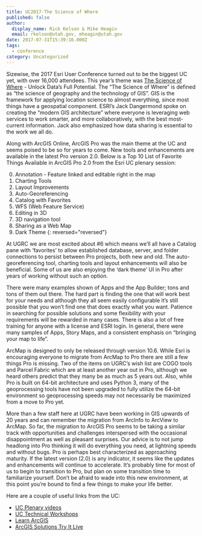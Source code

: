 ```yaml
---
title: UC2017-The Science of Where
published: false
author:
  display_name: Rick Kelson & Mike Heagin
  email: rkelson@utah.gov, mheagin@utah.gov
date: 2017-07-31T15:39:16.000Z
tags:
  - conference
category: Uncategorized
---
```


Sizewise, the 2017 Esri User Conference turned out to be the biggest UC yet, with over 16,000 attendees. This year’s theme was [The Science of Where](https://www.esri.com/videos/watch?videoid=XrU8GX7manc&channelid=UCJ203R9PsZn6wF_zYfsp1SA&title=The%20Science%20of%20Where%20-%20Unlock%20Data%E2%80%99s%20Full%20Potential) - Unlock Data’s Full Potential. The “The Science of Where” is defined as “the science of geography and the technology of GIS”. GIS is the framework for applying location science to almost everything, since most things have a geospatial component. ESRI’s Jack Dangermond spoke on creating the “modern GIS architecture” where everyone is leveraging web services to work smarter, and more collaboratively, with the best most-current information. Jack also emphasized how data sharing is essential to the work we all do.

Along with ArcGIS Online, ArcGIS Pro was the main theme at the UC and seems poised to be so for years to come. New tools and enhancements are available in the latest Pro version 2.0. Below is a Top 10 List of Favorite Things Available in ArcGIS Pro 2.0 from the Esri UC plenary session:

0. Annotation - Feature linked and editable right in the map
1. Charting Tools
2. Layout Improvements
3. Auto-Georeferencing
4. Catalog with Favorites
5. WFS (Web Feature Service)
6. Editing in 3D
7. 3D navigation tool
8. Sharing as a Web Map
9. Dark Theme
   {: reversed="reversed"}

At UGRC we are most excited about #6 which means we’ll all have a Catalog pane with ‘favorites’ to allow established database, server, and folder connections to persist between Pro projects, both new and old. The auto-georeferencing tool, charting tools and layout enhancements will also be beneficial. Some of us are also enjoying the ‘dark theme’ UI in Pro after years of working without such an option.

There were many examples shown of Apps and the App Builder; tons and tons of them out there. The hard part is finding the one that will work best for your needs and although they all seem easily configurable it’s still possible that you won’t find one that does exactly what you want. Patience in searching for possible solutions and some flexibility with your requirements will be rewarded in many cases. There is also a lot of free training for anyone with a license and ESRI login. In general, there were many samples of Apps, Story Maps, and a consistent emphasis on “bringing your map to life”.

ArcMap is designed to only be released through version 10.6. While Esri is encouraging everyone to migrate from ArcMap to Pro there are still a few things Pro is missing. Two of the items on UGRC’s wish list are COGO tools and Parcel Fabric which are at least another year out in Pro, although we heard others predict that they many be as much as 5 years out. Also, while Pro is built on 64-bit architecture and uses Python 3, many of the geoprocessing tools have not been upgraded to fully utilize the 64-bit environment so geoprocessing speeds may not necessarily be maximized from a move to Pro yet.

More than a few staff here at UGRC have been working in GIS upwards of 20 years and can remember the migration from ArcInfo to ArcView to ArcMap. So far, the migration to ArcGIS Pro seems to be taking a similar track with opportunities and challenges interspersed with the occasional disappointment as well as pleasant surprises. Our advice is to not jump headlong into Pro thinking it will do everything you need, at lightning speeds and without bugs. Pro is perhaps best characterized as approaching maturity. If the latest version (2.0) is any indicator, it seems like the updates and enhancements will continue to accelerate. It’s probably time for most of us to begin to transition to Pro, but plan on some transition time to familiarize yourself. Don’t be afraid to wade into this new environment, at this point you’re bound to find a few things to make your life better.

Here are a couple of useful links from the UC:

- [UC Plenary videos](https://www.esri.com/videos/watch?channelid=UC_yE3TatdZKAXvt_TzGJ6mw&videoid=Kq8y7N1kxR4&playlistid=PLaPDDLTCmy4b4_faC7--TcEP9OMcUXXYU&title=leading-the-science-of-where)
- [UC Technical Workshops](https://proceedings.esri.com/library/userconf/proc17/tech-workshops.html)
- [Learn ArcGIS](https://learn.arcgis.com/en/)
- [ArcGIS Solutions Try It Live](https://solutions.arcgis.com/gallery/)
